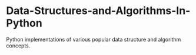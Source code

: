 # Data-Structures-and-Algorithms-In-Python
Python implementations of various popular data structure and algorithm concepts.
